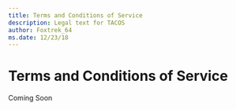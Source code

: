 ```yaml
---
title: Terms and Conditions of Service
description: Legal text for TACOS
author: Foxtrek_64
ms.date: 12/23/18
---
```


# Terms and Conditions of Service

Coming Soon